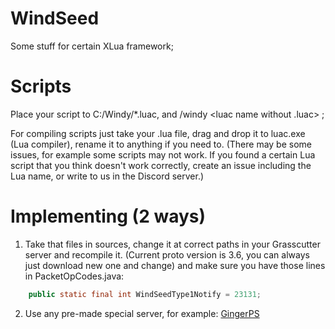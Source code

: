 # WindSeed
Some stuff for certain XLua framework;

# Scripts
Place your script to C:/Windy/*.luac, and /windy  <luac name without .luac> ;

For compiling scripts just take your .lua file, drag and drop it to luac.exe (Lua compiler), rename it to anything if you need to.
(There may be some issues, for example some scripts may not work. If you found a certain Lua script that you think doesn't work correctly, create an issue including the Lua name, or write to us in the Discord server.)

# Implementing (2 ways)

1) Take that files in sources, change it at correct paths in your Grasscutter server and recompile it. (Current proto version is 3.6, you can always just download new one and change) and make sure you have those lines in PacketOpCodes.java:
```java
	public static final int WindSeedType1Notify = 23131;
```
2) Use any pre-made special server, for example: [GingerPS](https://github.com/mintygingy/gingerps)

